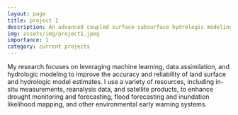 ```yaml
---
layout: page
title: project 1
description: An advanced coupled surface-subsurface hydrologic modeling and data assimilation system using NASA LIS and ParFlow
img: assets/img/project1.jpeg
importance: 1
category: current projects
---
```


My research focuses on leveraging machine learning, data assimilation, and hydrologic modeling to improve the accuracy and reliability of land surface and hydrologic model estimates. I use a variety of resources, including in-situ measurements, reanalysis data, and satellite products, to enhance drought monitoring and forecasting, flood forecasting and inundation likelihood mapping, and other environmental early warning systems.